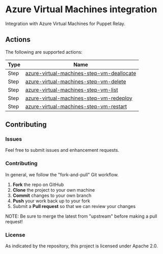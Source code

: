 # Azure Virtual Machines integration

Integration with Azure Virtual Machines for Puppet Relay.

## Actions

The following are supported actions: 

|   Type    |  Name              |
|-----------|--------------------|
| Step      | [azure-virtual-machines-step-vm-deallocate](/steps/azure-virtual-machines-step-vm-deallocate)  | 
| Step      | [azure-virtual-machines-step-vm-delete](/steps/azure-virtual-machines-step-vm-delete)  | 
| Step      | [azure-virtual-machines-step-vm-list](/steps/azure-virtual-machines-step-vm-list)  | 
| Step      | [azure-virtual-machines-step-vm-redeploy](/steps/azure-virtual-machines-step-vm-redeploy)  |
| Step      | [azure-virtual-machines-step-vm-restart](/steps/azure-virtual-machines-step-vm-restart)  | 

## Contributing

### Issues

Feel free to submit issues and enhancement requests.

### Contributing

In general, we follow the "fork-and-pull" Git workflow.

 1. **Fork** the repo on GitHub
 2. **Clone** the project to your own machine
 3. **Commit** changes to your own branch
 4. **Push** your work back up to your fork
 5. Submit a **Pull request** so that we can review your changes

NOTE: Be sure to merge the latest from "upstream" before making a pull request!

### License

As indicated by the repository, this project is licensed under Apache 2.0.